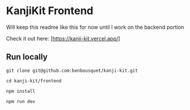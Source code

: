 # KanjiKit Frontend

Will keep this readme like this for now until I work on the backend portion

Check it out here: [https://kanji-kit.vercel.app/]

## Run locally

```git clone git@github.com:benbousquet/kanji-kit.git```

```cd kanji-kit/frontend```

```npm install```

```npm run dev```